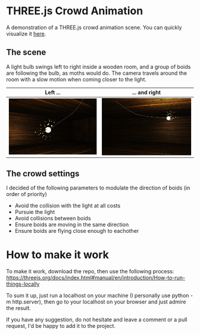 # THREE.js Crowd Animation

A demonstration of a THREE.js crowd animation scene.
You can quickly visualize it <a href="https://luludavid.github.io/THREE.js-Crowd-Animation/main.html">here</a>.

## The scene

A light bulb swings left to right inside a wooden room, and a group of boids are following the bulb,
as moths would do.
The camera travels around the room with a slow motion when coming closer to the light.

Left ...                  | ... and right
--------------------------|--------------------------
![](./pictures/boids1.png)|![](./pictures/boids2.png)

## The crowd settings

I decided of the following parameters to modulate the direction of boids (in order of priority)
* Avoid the collision with the light at all costs
* Pursuie the light
* Avoid collisions between boids
* Ensure boids are moving in the same direction
* Ensure boids are flying close enough to eachother

# How to make it work

To make it work, download the repo, then use the following process: https://threejs.org/docs/index.html#manual/en/introduction/How-to-run-things-locally

To sum it up, just run a localhost on your machine (I personally use python -m http.server), then go to your localhost on your browser and just admire the result.

If you have any suggestion, do not hesitate and leave a comment or a pull request, I'd be happy to add it to the project.
